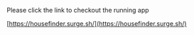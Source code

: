 Please click the link to checkout the running app

[https://housefinder.surge.sh/](https://housefinder.surge.sh/)
